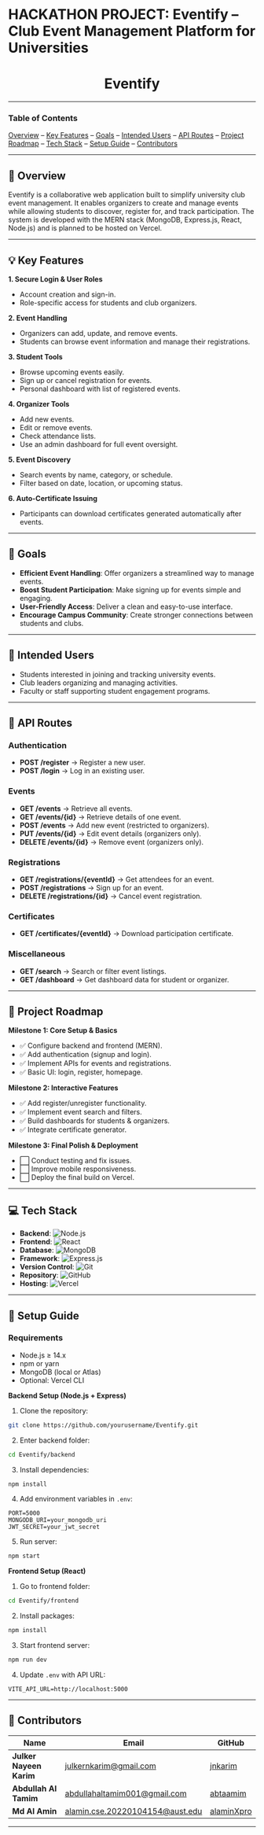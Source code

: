# HACKATHON PROJECT: Eventify – Club Event Management Platform for Universities

<div align="center">  
<h1>Eventify</h1>  
</div>  

---

### Table of Contents  
[Overview](#overview) – [Key Features](#key-features) – [Goals](#goals) – [Intended Users](#intended-users) – [API Routes](#api-routes) – [Project Roadmap](#project-roadmap) – [Tech Stack](#tech-stack) – [Setup Guide](#setup-guide) – [Contributors](#contributors)  

---

## 📝 Overview <a id="overview"></a>  

Eventify is a collaborative web application built to simplify university club event management. It enables organizers to create and manage events while allowing students to discover, register for, and track participation. The system is developed with the MERN stack (MongoDB, Express.js, React, Node.js) and is planned to be hosted on Vercel.  

---

## 💡 Key Features <a id="key-features"></a>  

**1. Secure Login & User Roles**  
- Account creation and sign-in.  
- Role-specific access for students and club organizers.  

**2. Event Handling**  
- Organizers can add, update, and remove events.  
- Students can browse event information and manage their registrations.  

**3. Student Tools**  
- Browse upcoming events easily.  
- Sign up or cancel registration for events.  
- Personal dashboard with list of registered events.  

**4. Organizer Tools**  
- Add new events.  
- Edit or remove events.  
- Check attendance lists.  
- Use an admin dashboard for full event oversight.  

**5. Event Discovery**  
- Search events by name, category, or schedule.  
- Filter based on date, location, or upcoming status.  

**6. Auto-Certificate Issuing**  
- Participants can download certificates generated automatically after events.  

---

## 🎯 Goals <a id="goals"></a>  

- **Efficient Event Handling**: Offer organizers a streamlined way to manage events.  
- **Boost Student Participation**: Make signing up for events simple and engaging.  
- **User-Friendly Access**: Deliver a clean and easy-to-use interface.  
- **Encourage Campus Community**: Create stronger connections between students and clubs.  

---

## 👥 Intended Users <a id="intended-users"></a>  

- Students interested in joining and tracking university events.  
- Club leaders organizing and managing activities.  
- Faculty or staff supporting student engagement programs.  

---

## 📜 API Routes <a id="api-routes"></a>  

### Authentication  
- **POST /register** → Register a new user.  
- **POST /login** → Log in an existing user.  

### Events  
- **GET /events** → Retrieve all events.  
- **GET /events/{id}** → Retrieve details of one event.  
- **POST /events** → Add new event (restricted to organizers).  
- **PUT /events/{id}** → Edit event details (organizers only).  
- **DELETE /events/{id}** → Remove event (organizers only).  

### Registrations  
- **GET /registrations/{eventId}** → Get attendees for an event.  
- **POST /registrations** → Sign up for an event.  
- **DELETE /registrations/{id}** → Cancel event registration.  

### Certificates  
- **GET /certificates/{eventId}** → Download participation certificate.  

### Miscellaneous  
- **GET /search** → Search or filter event listings.  
- **GET /dashboard** → Get dashboard data for student or organizer.  

---

## 📝 Project Roadmap <a id="project-roadmap"></a>  

**Milestone 1: Core Setup & Basics**  
- ✅ Configure backend and frontend (MERN).  
- ✅ Add authentication (signup and login).  
- ✅ Implement APIs for events and registrations.  
- ✅ Basic UI: login, register, homepage.  

**Milestone 2: Interactive Features**  
- ✅ Add register/unregister functionality.  
- ✅ Implement event search and filters.  
- ✅ Build dashboards for students & organizers.  
- ✅ Integrate certificate generator.  

**Milestone 3: Final Polish & Deployment**  
- ⬜ Conduct testing and fix issues.  
- ⬜ Improve mobile responsiveness.  
- ⬜ Deploy the final build on Vercel.  

---

## 💻 Tech Stack <a id="tech-stack"></a>  

- **Backend**: ![Node.js](https://img.shields.io/badge/-Node.js-339933?style=flat-square&logo=node.js&logoColor=white)  
- **Frontend**: ![React](https://img.shields.io/badge/-React-61DAFB?style=flat-square&logo=react&logoColor=white)  
- **Database**: ![MongoDB](https://img.shields.io/badge/-MongoDB-47A248?style=flat-square&logo=mongodb&logoColor=white)  
- **Framework**: ![Express.js](https://img.shields.io/badge/-Express.js-000000?style=flat-square&logo=express&logoColor=white)  
- **Version Control**: ![Git](https://img.shields.io/badge/-Git-F05032?style=flat-square&logo=git&logoColor=white)  
- **Repository**: ![GitHub](https://img.shields.io/badge/-GitHub-181717?style=flat-square&logo=github&logoColor=white)  
- **Hosting**: ![Vercel](https://img.shields.io/badge/-Vercel-000000?style=flat-square&logo=vercel&logoColor=white)  

---

## 🚀 Setup Guide <a id="setup-guide"></a>  

### Requirements  
- Node.js ≥ 14.x  
- npm or yarn  
- MongoDB (local or Atlas)  
- Optional: Vercel CLI  

**Backend Setup (Node.js + Express)**  
1. Clone the repository:  
```bash
git clone https://github.com/yourusername/Eventify.git
```  
2. Enter backend folder:  
```bash
cd Eventify/backend
```  
3. Install dependencies:  
```bash
npm install
```  
4. Add environment variables in `.env`:  
```plaintext
PORT=5000
MONGODB_URI=your_mongodb_uri
JWT_SECRET=your_jwt_secret
```  
5. Run server:  
```bash
npm start
```  

**Frontend Setup (React)**  
1. Go to frontend folder:  
```bash
cd Eventify/frontend
```  
2. Install packages:  
```bash
npm install
```  
3. Start frontend server:  
```bash
npm run dev
```  
4. Update `.env` with API URL:  
```plaintext
VITE_API_URL=http://localhost:5000
```  

---

## 👥 Contributors <a id="contributors"></a>  

| **Name** | **Email** | **GitHub** |  
|---|---|---|  
| **Julker Nayeen Karim** | julkernkarim@gmail.com | [jnkarim](https://github.com/jnkarim) |  
| **Abdullah Al Tamim** | abdullahaltamim001@gmail.com | [abtaamim](https://github.com/abtaamim) |  
| **Md Al Amin** | alamin.cse.20220104154@aust.edu | [alaminXpro](https://github.com/alaminXpro) |  

---
